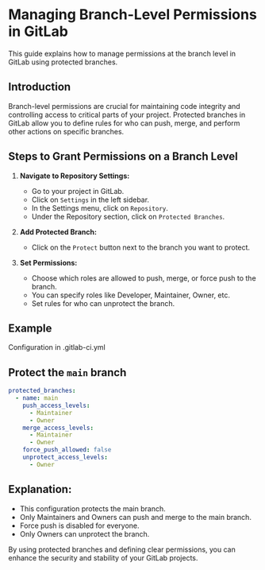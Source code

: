 # Managing Branch-Level Permissions in GitLab
This guide explains how to manage permissions at the branch level in GitLab using protected branches.

## Introduction

Branch-level permissions are crucial for maintaining code integrity and controlling access to critical parts of your project. Protected branches in GitLab allow you to define rules for who can push, merge, and perform other actions on specific branches.

## Steps to Grant Permissions on a Branch Level

1. **Navigate to Repository Settings:**

   - Go to your project in GitLab.
   - Click on `Settings` in the left sidebar.
   - In the Settings menu, click on `Repository`.
   - Under the Repository section, click on `Protected Branches`.

3. **Add Protected Branch:**

   - Click on the `Protect` button next to the branch you want to protect.

4. **Set Permissions:**

   - Choose which roles are allowed to push, merge, or force push to the branch.
   - You can specify roles like Developer, Maintainer, Owner, etc.
   - Set rules for who can unprotect the branch.


## Example

Configuration in .gitlab-ci.yml
## Protect the `main` branch
```yaml
protected_branches:
  - name: main
    push_access_levels:
      - Maintainer
      - Owner
    merge_access_levels:
      - Maintainer
      - Owner
    force_push_allowed: false
    unprotect_access_levels:
      - Owner
```
## Explanation:
   - This configuration protects the main branch.
   - Only Maintainers and Owners can push and merge to the main branch.
   - Force push is disabled for everyone.
   - Only Owners can unprotect the branch.
  
By using protected branches and defining clear permissions, you can enhance the security and stability of your GitLab projects.